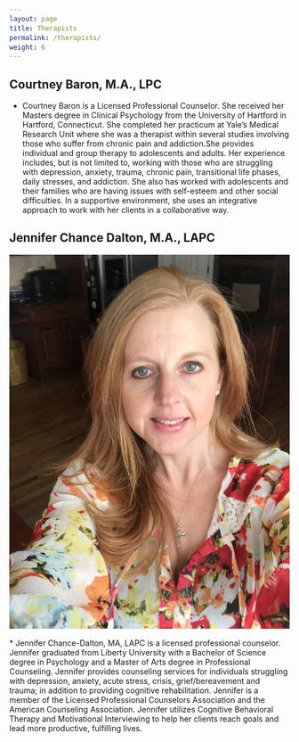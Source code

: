 ```yaml
---
layout: page
title: Therapists
permalink: /therapists/
weight: 6
---
```

## Courtney Baron, M.A., LPC
* Courtney Baron is a Licensed Professional Counselor.  She received her Masters degree in Clinical Psychology from the University of Hartford in Hartford, Connecticut. She completed her practicum at Yale’s Medical Research Unit where she was a therapist within several studies involving those who suffer from chronic pain and addiction.She provides individual and group therapy to adolescents and adults. Her experience includes, but is not limited to, working with those who are struggling with depression, anxiety, trauma, chronic pain, transitional life phases, daily stresses, and addiction. She also has worked with adolescents and their families who are having issues with self-esteem and other social difficulties. In a supportive environment, she uses an integrative approach to work with her clients in a collaborative way. 

## Jennifer Chance Dalton, M.A., LAPC
<div class="about-jennifer-dalton">
  <img src="images/JenniferDalton.jpg">
  <p>
* Jennifer Chance-Dalton, MA, LAPC is a licensed professional counselor. Jennifer graduated
from Liberty University with a Bachelor of Science degree in Psychology and a Master of Arts
degree in Professional Counseling. Jennifer provides counseling services for individuals
struggling with depression, anxiety, acute stress, crisis, grief/bereavement and trauma; in
addition to providing cognitive rehabilitation. Jennifer is a member of the Licensed Professional
Counselors Association and the American Counseling Association. Jennifer utilizes Cognitive
Behavioral Therapy and Motivational Interviewing to help her clients reach goals and lead more
productive, fulfilling lives.
    </p>
  <div class="clear"></div>
</div>
